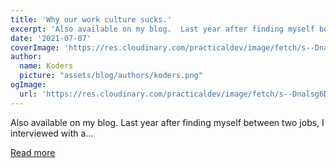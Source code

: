 ```yaml
---
title: 'Why our work culture sucks.'
excerpt: 'Also available on my blog.  Last year after finding myself between two jobs, I interviewed with a...'
date: '2021-07-07'
coverImage: 'https://res.cloudinary.com/practicaldev/image/fetch/s--Dnalsg6D--/c_imagga_scale,f_auto,fl_progressive,h_420,q_auto,w_1000/https://dev-to-uploads.s3.amazonaws.com/uploads/articles/uy3vnkh9q0py335htj3x.jpg'
author:
  name: Koders
  picture: "assets/blog/authors/koders.png"
ogImage:
  url: 'https://res.cloudinary.com/practicaldev/image/fetch/s--Dnalsg6D--/c_imagga_scale,f_auto,fl_progressive,h_420,q_auto,w_1000/https://dev-to-uploads.s3.amazonaws.com/uploads/articles/uy3vnkh9q0py335htj3x.jpg'
---
```


Also available on my blog.  Last year after finding myself between two jobs, I interviewed with a...

[Read more](https://dev.to/samuelfaure/the-problem-with-the-basecamp-books-or-why-our-work-culture-sucks-3a7b)
